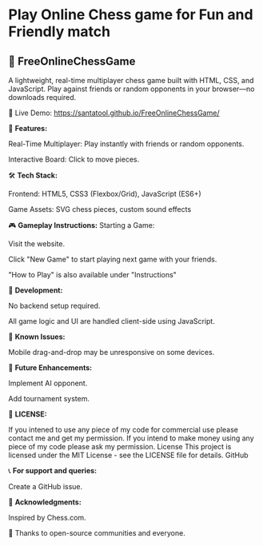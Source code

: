 # Play Online Chess game for Fun and Friendly match
## 🧩 FreeOnlineChessGame
A lightweight, real-time multiplayer chess game built with HTML, CSS, and JavaScript. Play against friends or random opponents in your browser—no downloads required.

🔗 Live Demo: https://santatool.github.io/FreeOnlineChessGame/

📌 **Features:**

Real-Time Multiplayer: Play instantly with friends or random opponents.

Interactive Board: Click to move pieces.


🛠️ **Tech Stack:**

Frontend: HTML5, CSS3 (Flexbox/Grid), JavaScript (ES6+)

Game Assets: SVG chess pieces, custom sound effects


🎮 **Gameplay Instructions:**
Starting a Game:

Visit the website.

Click "New Game" to start playing next game with your friends.

"How to Play" is also available under "Instructions"

🧪 **Development:**

No backend setup required.

All game logic and UI are handled client-side using JavaScript.


🐛 **Known Issues:**

Mobile drag-and-drop may be unresponsive on some devices.


🚀 **Future Enhancements:**

Implement AI opponent.

Add tournament system.


📄 **LICENSE:**

If you intened to use any piece of my code for commercial use please contact me and get my permission. If you intend to make money using any piece of my code please ask my permission.
License
This project is licensed under the MIT License - see the LICENSE file for details.
GitHub

📞 **For support and queries:**

Create a GitHub issue.


🙏 **Acknowledgments:**

Inspired by Chess.com.

🙏 Thanks to open-source communities and everyone.
